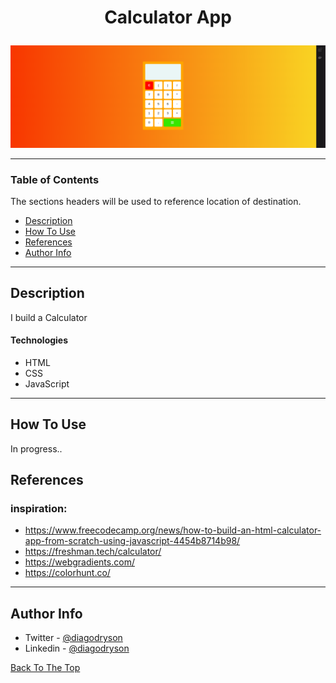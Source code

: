 # <p align="center">Calculator App</p>

![Project Image](resultat.png)

---

### Table of Contents

The sections headers will be used to reference location of destination.

- [Description](#description)
- [How To Use](#how-to-use)
- [References](#references)
- [Author Info](#author-info)

---

## Description

I build a Calculator

#### Technologies

- HTML
- CSS
- JavaScript

---

## How To Use

In progress..

## References

### inspiration: 

- https://www.freecodecamp.org/news/how-to-build-an-html-calculator-app-from-scratch-using-javascript-4454b8714b98/
- https://freshman.tech/calculator/
- https://webgradients.com/
- https://colorhunt.co/

---

## Author Info

- Twitter - [@diagodryson](https://twitter.com/jamesqquick)
- Linkedin - [@diagodryson](https://linkedin.com/in/diagodryson)

[Back To The Top](#read-me-template)
